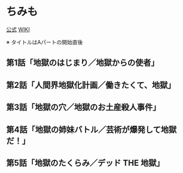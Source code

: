 # ちみも

[公式](https://anime.shochiku.co.jp/chimimo/) 
[WIKI](https://ja.wikipedia.org/wiki/%E3%81%A1%E3%81%BF%E3%82%82) 

※ タイトルはAパートの開始直後

## 第1話「地獄のはじまり／地獄からの使者」

## 第2話「人間界地獄化計画／働きたくて、地獄」

## 第3話「地獄の穴／地獄のお土産殺人事件」

## 第4話「地獄の姉妹バトル／芸術が爆発して地獄だ！」

## 第5話「地獄のたくらみ／デッド THE 地獄」

